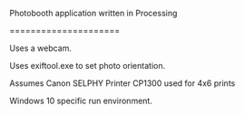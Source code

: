 Photobooth application written in Processing

=====================

Uses a webcam.

Uses exiftool.exe to set photo orientation.

Assumes Canon SELPHY Printer CP1300 used for 4x6 prints

Windows 10 specific run environment.
